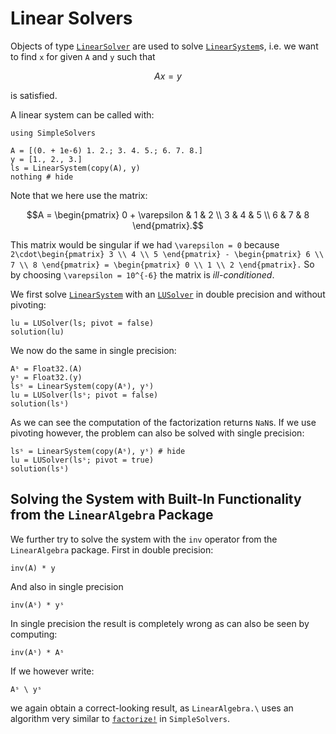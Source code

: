# Linear Solvers

Objects of type [`LinearSolver`](@ref) are used to solve [`LinearSystem`](@ref)s, i.e. we want to find ``x`` for given ``A`` and ``y`` such that

```math
    Ax = y
```

is satisfied. 

A linear system can be called with:

```@example linear_system
using SimpleSolvers

A = [(0. + 1e-6) 1. 2.; 3. 4. 5.; 6. 7. 8.]
y = [1., 2., 3.]
ls = LinearSystem(copy(A), y)
nothing # hide
```

Note that we here use the matrix:

```math
A = \begin{pmatrix} 0 + \varepsilon & 1 & 2 \\ 3 & 4 & 5 \\ 6 & 7 & 8 \end{pmatrix}.
```

This matrix would be singular if we had ``\varepsilon = 0`` because ``2\cdot\begin{pmatrix} 3 \\ 4 \\ 5 \end{pmatrix} - \begin{pmatrix} 6 \\ 7 \\ 8 \end{pmatrix} = \begin{pmatrix} 0 \\ 1 \\ 2 \end{pmatrix}.`` So by choosing ``\varepsilon = 10^{-6}`` the matrix is *ill-conditioned*.

We first solve [`LinearSystem`](@ref) with an [`LUSolver`](@ref) in double precision and without pivoting:

```@example linear_system
lu = LUSolver(ls; pivot = false)
solution(lu)
```

We now do the same in single precision:

```@example linear_system
Aˢ = Float32.(A)
yˢ = Float32.(y)
lsˢ = LinearSystem(copy(Aˢ), yˢ)
lu = LUSolver(lsˢ; pivot = false)
solution(lsˢ)
```

As we can see the computation of the factorization returns `NaN`s. If we use pivoting however, the problem can also be solved with single precision:

```@example linear_system
lsˢ = LinearSystem(copy(Aˢ), yˢ) # hide
lu = LUSolver(lsˢ; pivot = true)
solution(lsˢ)
```

## Solving the System with Built-In Functionality from the `LinearAlgebra` Package

We further try to solve the system with the `inv` operator from the `LinearAlgebra` package. First in double precision:

```@example linear_system
inv(A) * y
```

And also in single precision

```@example linear_system
inv(Aˢ) * yˢ
```

In single precision the result is completely wrong as can also be seen by computing:

```@example linear_system
inv(Aˢ) * Aˢ
```

If we however write:

```@example linear_system
Aˢ \ yˢ
```

we again obtain a correct-looking result, as `LinearAlgebra.\` uses an algorithm very similar to [`factorize!`](@ref) in `SimpleSolvers`.